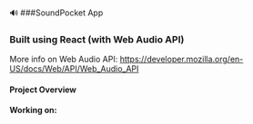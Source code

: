 🔊 ###SoundPocket App

### Built using React (with Web Audio API)

More info on Web Audio API: https://developer.mozilla.org/en-US/docs/Web/API/Web_Audio_API


#### Project Overview

#### Working on: 
 


